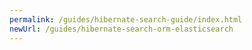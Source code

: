 ```yaml
---
permalink: /guides/hibernate-search-guide/index.html
newUrl: /guides/hibernate-search-orm-elasticsearch
---
```

